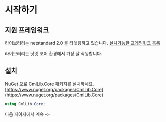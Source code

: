 # 시작하기

## 지원 프레임워크

라이브러리는 netstandard 2.0 을 타겟팅하고 있습니다. [설치가능한 프레임워크 목록](https://learn.microsoft.com/en-us/dotnet/standard/net-standard?tabs=net-standard-2-0)

라이브러리는 닷넷 코어 환경에서 가장 잘 작동합니다.&#x20;

## 설치

NuGet 으로 CmlLib.Core 패키지를 설치하세요. [https://www.nuget.org/packages/CmlLib.Core](https://www.nuget.org/packages/CmlLib.Core)

```csharp
using CmlLib.Core;
```

다음 페이지에서 계속 ->
